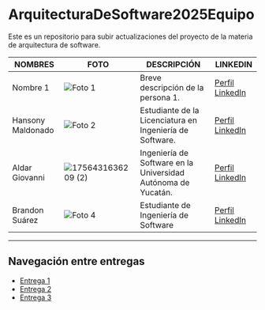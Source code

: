 # ArquitecturaDeSoftware2025Equipo
Este es un repositorio para subir actualizaciones del proyecto de la materia de arquitectura de software.

| NOMBRES                     | FOTO                                                                                          | DESCRIPCIÓN                                                                                                                                                             | LINKEDIN                                                                |
|----------------------------|-----------------------------------------------------------------------------------------------|-------------------------------------------------------------------------------------------------------------------------------------------------------------------------|-------------------------------------------------------------------------|
|Nombre 1                        | ![Foto 1]()                                                                     | Breve descripción de la persona 1.                                                                                                                                    | [Perfil LinkedIn](URL-del-perfil)                                 |
|Hansony Maldonado                           | ![Foto 2]()                                                                     | Estudiante de la Licenciatura en Ingeniería de Software.                                                                                                                                    | [Perfil LinkedIn](https://www.linkedin.com/in/hansony-maldonado-96569828a/)                                      |
|Aldar Giovanni                         | ![1756431636209 (2)](https://github.com/user-attachments/assets/5a939298-7156-4253-8985-6d7c63ed4915) | Ingeniería de Software en la Universidad Autónoma de Yucatán.                  | [Perfil LinkedIn](https://www.linkedin.com/in/aldar-gonzalez-a6594b217/)  |
|Brandon Suárez                            | ![Foto 4](https://media.licdn.com/dms/image/v2/D4E03AQGpT8bYnVoDrg/profile-displayphoto-shrink_100_100/profile-displayphoto-shrink_100_100/0/1706571652326?e=1759363200&v=beta&t=L5yDx7XiJSGsYRYsGWRH6kt4IdKAQM3OytoA8jWKJuw)                                                                     | Estudiante de Ingeniería de Software                                                                                                                                    | [Perfil LinkedIn](https://www.linkedin.com/in/brandon-suarez435/)                                      |




<hr>

## Navegación entre entregas

- [Entrega 1](../Entrega-1/)
- [Entrega 2](../Entrega-2/)
- [Entrega 3](../Entrega-3/)
<!--stackedit_data:
eyJoaXN0b3J5IjpbMTUwMjY2NTQyNCw4MjAxOTU5OTgsMTc3OD
gxOTgxMiwxMzQ0NTEwNjQ4LDEwMjA0MDMzNzYsLTE5NjYxNzIz
MzFdfQ==
-->